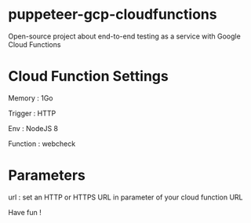 # puppeteer-gcp-cloudfunctions
Open-source project about end-to-end testing as a service with Google Cloud Functions

# Cloud Function Settings

Memory : 1Go

Trigger : HTTP

Env : NodeJS 8

Function : webcheck

# Parameters

url : set an HTTP or HTTPS URL in parameter of your cloud function URL

Have fun !